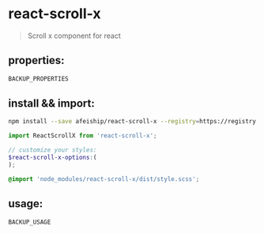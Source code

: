 # react-scroll-x
> Scroll x component for react

## properties:
```javascript
BACKUP_PROPERTIES
```

## install && import:
```bash
npm install --save afeiship/react-scroll-x --registry=https://registry.npm.taobao.org
```

```js
import ReactScrollX from 'react-scroll-x';
```

```scss
// customize your styles:
$react-scroll-x-options:(
);

@import 'node_modules/react-scroll-x/dist/style.scss';
```


## usage:
```jsx
BACKUP_USAGE
```
